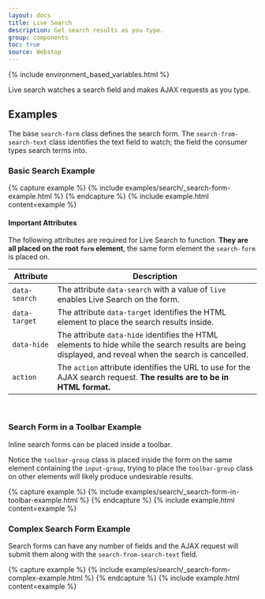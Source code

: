 ```yaml
---
layout: docs
title: Live Search
description: Get search results as you type.
group: components
toc: true
source: Webstop
---
```


{% include environment_based_variables.html %}

Live search watches a search field and makes AJAX requests as you type.

## Examples

The base `search-form` class defines the search form. The `search-from-search-text` class identifies the 
text field to watch; the field the consumer types search terms into.

### Basic Search Example

<div class="toolbar-detached">
{% capture example %}
{% include examples/search/_search-form-example.html %}
{% endcapture %}
{% include example.html content=example %} 
</div>

#### Important Attributes

The following attributes are required for Live Search to function. **They are all placed on the root `form` element**, 
the same form element the `search-form` is placed on.

| Attribute     | Description |
|---------------| ----|
| `data-search` | The attribute `data-search` with a value of `live` enables Live Search on the form. |
| `data-target` | The attribute `data-target` identifies the HTML element to place the search results inside. |
| `data-hide`   | The attribute `data-hide` identifies the HTML elements to hide while the search results are being displayed, and reveal when the search is cancelled. |
| `action`      | The `action` attribute identifies the URL to use for the AJAX search request. **The results are to be in HTML format.** |

<br>

### Search Form in a Toolbar Example

Inline search forms can be placed inside a toolbar. 

Notice the `toolbar-group` class is placed inside the form on the same element containing the `input-group`, trying to 
place the `toolbar-group` class on other elements will likely produce undesirable results.

<div class="toolbar-detached">
{% capture example %}
{% include examples/search/_search-form-in-toolbar-example.html %}
{% endcapture %}
{% include example.html content=example %} 
</div>


### Complex Search Form Example

Search forms can have any number of fields and the AJAX request will submit them along with the 
`search-from-search-text` field.

<div class="toolbar-detached">
{% capture example %}
{% include examples/search/_search-form-complex-example.html %}
{% endcapture %}
{% include example.html content=example %} 
</div>



